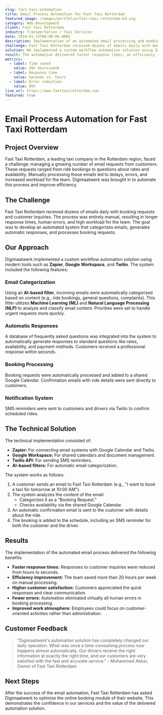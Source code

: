 ```yaml
---
slug: fast-taxi-automation
title: Email Process Automation for Fast Taxi Rotterdam
featured_image: /images/portfolio/fast-taxi-rotterdam-hd.svg
category: Web Development
client: Fast Taxi Rotterdam
industry: Transportation / Taxi Services
date: 2024-01-15T00:00:00.000Z
description: Implementation of an automated email processing and booking system that reduces response times and significantly improves the efficiency of the taxi company.
challenge: Fast Taxi Rotterdam received dozens of emails daily with booking requests and customer inquiries. The manual process led to longer response times, human errors, and high workload for the team.
solution: We implemented a custom workflow automation solution using Zapier, Google Workspace, and Twilio for categorizing emails, generating automatic responses, and processing bookings.
result: The automation delivered faster response times, an efficiency improvement of 20+ hours per week, higher customer satisfaction, and a significant reduction in booking errors.
metrics:
  - label: Time saved
    value: 20+ hours/week
  - label: Response time
    value: Seconds vs. hours
  - label: Error reduction
    value: 95%
live_url: https://www.fasttaxirotterdam.com
featured: true
---
```


# Email Process Automation for Fast Taxi Rotterdam

## Project Overview

Fast Taxi Rotterdam, a leading taxi company in the Rotterdam region, faced a challenge: managing a growing number of email requests from customers. These requests ranged from ride bookings to questions about rates and availability. Manually processing these emails led to delays, errors, and increased workload for the team. Digimaatwerk was brought in to automate this process and improve efficiency.

## The Challenge

Fast Taxi Rotterdam received dozens of emails daily with booking requests and customer inquiries. The process was entirely manual, resulting in longer response times, human errors, and high workload for the team. The goal was to develop an automated system that categorizes emails, generates automatic responses, and processes booking requests.

## Our Approach

Digimaatwerk implemented a custom workflow automation solution using modern tools such as **Zapier**, **Google Workspace**, and **Twilio**. The system included the following features:

### **Email Categorization**
Using an **AI-based filter**, incoming emails were automatically categorized based on content (e.g., ride bookings, general questions, complaints). This filter utilizes **Machine Learning (ML)** and **Natural Language Processing (NLP)** to analyze and classify email content. Priorities were set to handle urgent requests more quickly.

### **Automatic Responses**
A database of frequently asked questions was integrated into the system to automatically generate responses to standard questions like rates, availability, and payment methods. Customers received a professional response within seconds.

### **Booking Processing**
Booking requests were automatically processed and added to a shared Google Calendar. Confirmation emails with ride details were sent directly to customers.

### **Notification System**
SMS reminders were sent to customers and drivers via Twilio to confirm scheduled rides.

## The Technical Solution

The technical implementation consisted of:

- **Zapier:** For connecting email systems with Google Calendar and Twilio.
- **Google Workspace:** For shared calendars and document management.
- **Twilio API:** For sending SMS reminders.
- **AI-based filters:** For automatic email categorization.

The system works as follows:

1. A customer sends an email to Fast Taxi Rotterdam (e.g., "I want to book a taxi for tomorrow at 10:00 AM").
2. The system analyzes the content of the email:
   - Categorizes it as a "Booking Request."
   - Checks availability via the shared Google Calendar.
3. An automatic confirmation email is sent to the customer with details about the ride.
4. The booking is added to the schedule, including an SMS reminder for both the customer and the driver.

## Results

The implementation of the automated email process delivered the following benefits:

- **Faster response times:** Responses to customer inquiries were reduced from hours to seconds.
- **Efficiency improvement:** The team saved more than 20 hours per week on manual processing.
- **Higher customer satisfaction:** Customers appreciated the quick responses and clear communication.
- **Fewer errors:** Automation eliminated virtually all human errors in booking processing.
- **Improved work atmosphere:** Employees could focus on customer-oriented activities rather than administration.

## Customer Feedback

> "Digimaatwerk's automation solution has completely changed our daily operation. What was once a time-consuming process now happens almost automatically. Our drivers receive the right information at exactly the right time, and our customers are very satisfied with the fast and accurate service." - Mohammed Akkar, Owner of Fast Taxi Rotterdam

## Next Steps

After the success of the email automation, Fast Taxi Rotterdam has asked Digimaatwerk to optimize the online booking module of their website. This demonstrates the confidence in our services and the value of the delivered automation solution.